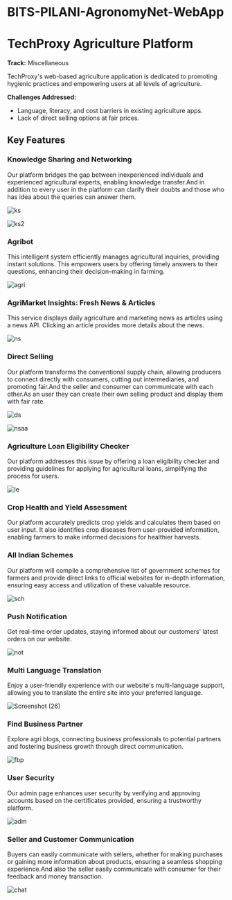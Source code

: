 # BITS-PILANI-AgronomyNet-WebApp

# TechProxy Agriculture Platform

**Track:** Miscellaneous

TechProxy's web-based agriculture application is dedicated to promoting hygienic practices and empowering users at all levels of agriculture. 

**Challenges Addressed:**
- Language, literacy, and cost barriers in existing agriculture apps.
- Lack of direct selling options at fair prices.

## Key Features

### Knowledge Sharing and Networking

Our platform bridges the gap between inexperienced individuals and experienced agricultural experts, enabling knowledge transfer.And in addition to every user in the platform can clarify their doubts and those who  has idea about the queries can answer them.

![ks](https://github.com/kiddoGirl/BITS-PILANI-AgronomyNet-WebApp/assets/103051896/eef3dd08-e0cd-472f-bb24-0380e0951633)

![ks2](https://github.com/kiddoGirl/BITS-PILANI-AgronomyNet-WebApp/assets/103051896/b5a65051-c952-4dd1-926a-7d9fe58662a5)

### Agribot

This intelligent system efficiently manages agricultural inquiries, providing instant solutions. This empowers users by offering timely answers to their questions, enhancing their decision-making in farming.

![agri](https://github.com/kiddoGirl/BITS-PILANI-AgronomyNet-WebApp/assets/103051896/063b5ad1-b56e-40ee-ba14-a93948e67361)

### AgriMarket Insights: Fresh News & Articles

This service displays daily agriculture and marketing news as articles using a news API. Clicking an article provides more details about the news.

![ns](https://github.com/kiddoGirl/BITS-PILANI-AgronomyNet-WebApp/assets/103051896/4868cfde-9ff7-4ed0-9f21-1b0fcef52664)

### Direct Selling

Our platform transforms the conventional supply chain, allowing producers to connect directly with consumers, cutting out intermediaries, and promoting fair.And the seller and consumer can communicate with each other.As an user they can create their own selling product and display them with fair rate.

![ds](https://github.com/kiddoGirl/BITS-PILANI-AgronomyNet-WebApp/assets/103051896/707fe5a5-aacf-4577-9e83-797d4e3eba7f)

![nsaa](https://github.com/kiddoGirl/BITS-PILANI-AgronomyNet-WebApp/assets/103051896/46d732bd-7b21-4055-9d4e-bd0a6a9bbb5a)

### Agriculture Loan Eligibility Checker

Our platform addresses this issue by offering a loan eligibility checker and providing guidelines for applying for agricultural loans, simplifying the process for users.

![le](https://github.com/kiddoGirl/BITS-PILANI-AgronomyNet-WebApp/assets/103051896/fbba8fef-1afd-4e4c-91f0-0a7ae74a6f17)

### Crop Health and Yield Assessment

Our platform accurately predicts crop yields and calculates them based on user input. It also identifies crop diseases from user-provided information, enabling farmers to make informed decisions for healthier harvests.

### All Indian Schemes

Our platform will compile a comprehensive list of government schemes for farmers and provide direct links to official websites for in-depth information, ensuring easy access and utilization of these valuable resource.

![sch](https://github.com/kiddoGirl/BITS-PILANI-AgronomyNet-WebApp/assets/103051896/8b22feda-cbbf-418c-976c-1c60ee9fa7e5)

### Push Notification

Get real-time order updates, staying informed about our customers' latest orders on our website.

![not](https://github.com/kiddoGirl/BITS-PILANI-AgronomyNet-WebApp/assets/103051896/3485bc03-bbba-4a7d-9313-d0a4f6971d5d)

### Multi Language Translation

Enjoy a user-friendly experience with our website's multi-language support, allowing you to translate the entire site into your preferred language.

![Screenshot (26)](https://github.com/kiddoGirl/BITS-PILANI-AgronomyNet-WebApp/assets/103051896/439a954d-3f9e-4eec-a1a9-299dba14f511)

### Find Business Partner

Explore agri blogs, connecting business professionals to potential partners and fostering business growth through direct communication.

![fbp](https://github.com/kiddoGirl/BITS-PILANI-AgronomyNet-WebApp/assets/103051896/1ef1e67e-d045-49a3-9167-5093be535506)

### User Security

Our admin page enhances user security by verifying and approving accounts based on the certificates provided, ensuring a trustworthy platform.

![adm](https://github.com/kiddoGirl/BITS-PILANI-AgronomyNet-WebApp/assets/103051896/268c9a85-5761-43a7-aa63-6e8cc19e71e5)

### Seller and Customer Communication

Buyers can easily communicate with sellers, whether for making purchases or gaining more information about products, ensuring a seamless shopping experience.And also the seller easily communicate with consumer for their feedback and money transaction.

![chat](https://github.com/kiddoGirl/BITS-PILANI-AgronomyNet-WebApp/assets/103051896/119846cf-4f19-482d-a2d6-38231ec641f9)









